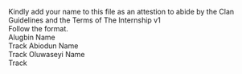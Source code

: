 Kindly add your name to this file as an attestion to abide by the Clan Guidelines and the Terms of The Internship v1
<br/> Follow the format.<br/> 
Alugbin
Name <br/>
Track
Abiodun
Name <br/>
Track
Oluwaseyi
Name <br/>
Track
